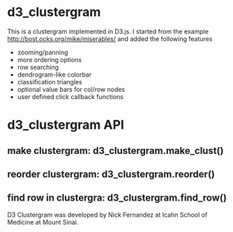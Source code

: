 # d3_clustergram 

This is a clustergram implemented in D3.js. I started from the example http://bost.ocks.org/mike/miserables/ and added the following features 
	
- zooming/panning
- more ordering options 
- row searching
- dendrogram-like colorbar
- classification triangles
- optional value bars for col/row nodes 
- user defined click callback functions

# d3_clustergram API

## make clustergram: d3_clustergram.make_clust()

## reorder clustergram: d3_clustergram.reorder()

## find row in clustergra: d3_clustergram.find_row()


D3 Clustergram was developed by Nick Fernandez at Icahn School of Medicine at Mount Sinai. 